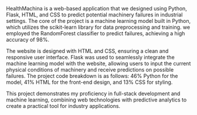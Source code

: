 HealthMachina is a web-based application that we designed using Python, Flask, HTML, and CSS to predict potential machinery failures in industrial settings. The core of the project is a machine learning model built in Python, which utilizes the scikit-learn library for data preprocessing and training. we employed the RandomForest classifier to predict failures, achieving a high accuracy of 98%.

The website is designed with HTML and CSS, ensuring a clean and responsive user interface. Flask was used to seamlessly integrate the machine learning model with the website, allowing users to input the current physical conditions of machinery and receive predictions on possible failures. The project code breakdown is as follows: 46% Python for the model, 41% HTML for the front-end design, and 13% CSS for styling.

This project demonstrates my proficiency in full-stack development and machine learning, combining web technologies with predictive analytics to create a practical tool for industry applications.
